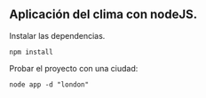 ## Aplicación del clima con nodeJS.

Instalar las dependencias.

```
npm install
```

Probar el proyecto con una ciudad:

`node app -d "london"`
